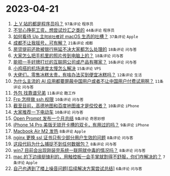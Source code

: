 # 2023-04-21

1. [上 V 站的都是程序员吗？](https://www.v2ex.com/t/934215) `97条评论` `程序员`
1. [不甘心挣死工资，想尝试炒汇之类的](https://www.v2ex.com/t/934228) `44条评论` `程序员`
1. [如何看待 Up 主`阿祯吐槽`对 macOS 生态的吐槽？](https://www.v2ex.com/t/934199) `37条评论` `Apple`
1. [成都不让我摇号，可有解？](https://www.v2ex.com/t/934193) `21条评论` `成都`
1. [房贷提前还款被银行拖延不决大家都怎么处理的](https://www.v2ex.com/t/934216) `18条评论` `问与答`
1. [大家怎么把手机里的照片传到电脑上的？](https://www.v2ex.com/t/934192) `18条评论` `问与答`
1. [能把一手好牌打烂的互联网公司或产品有哪家？](https://www.v2ex.com/t/934248) `16条评论` `问与答`
1. [小鸡搭的机场速度太慢怎么解决](https://www.v2ex.com/t/934188) `15条评论` `VPS`
1. [大佬们，零售冰糕太贵，有啥办法买到便宜冰糕吗？](https://www.v2ex.com/t/934241) `12条评论` `生活`
1. [为什么主流的 AI 应用都要屏蔽中国用户或者不让中国用户付费试用啊？](https://www.v2ex.com/t/934245) `11条评论` `问与答`
1. [外包 找靠谱兄弟](https://www.v2ex.com/t/934190) `11条评论` `酷工作`
1. [Frp 怎样做 ssh 权限](https://www.v2ex.com/t/934233) `10条评论` `问与答`
1. [截至目前，高德地图和百度地图谁才是佼佼者？](https://www.v2ex.com/t/934224) `10条评论` `iPhone`
1. [大家推荐一下电动车](https://www.v2ex.com/t/934210) `10条评论` `问与答`
1. [Open Prompt 发布一个月总结](https://www.v2ex.com/t/934197) `9条评论` `奇思妙想`
1. [iPhone 14 Pro 美版无锁开卡槽的双卡，有用过的吗？](https://www.v2ex.com/t/934191) `9条评论` `iPhone`
1. [Macbook Air M2 发热](https://www.v2ex.com/t/934227) `8条评论` `Apple`
1. [nginx 更换 ssl 证书只有少部分用户生效的问题](https://www.v2ex.com/t/934223) `8条评论` `问与答`
1. [这段代码为什么捕捉不到任何数据包？](https://www.v2ex.com/t/934207) `8条评论` `问与答`
1. [win7 目前会出现刚装完系统一联网就中毒的情况吗？](https://www.v2ex.com/t/934201) `8条评论` `问与答`
1. [mac 的下边缘挺锋利的，用触控板一会手掌就割得不舒服，你们咋解决的？](https://www.v2ex.com/t/934240) `7条评论` `Apple`
1. [自己也遇到了楼上噪音问题[后续解决方案尝试总结]](https://www.v2ex.com/t/934214) `6条评论` `问与答`
